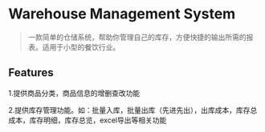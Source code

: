 # Warehouse Management System
>一款简单的仓储系统，帮助你管理自己的库存，方便快捷的输出所需的报表。适用于小型的餐饮行业。

## Features
1.提供商品分类，商品信息的增删查改功能

2.提供库存管理功能。如：批量入库，批量出库（先进先出），出库成本，库存总成本，库存明细，库存总览，excel导出等相关功能

